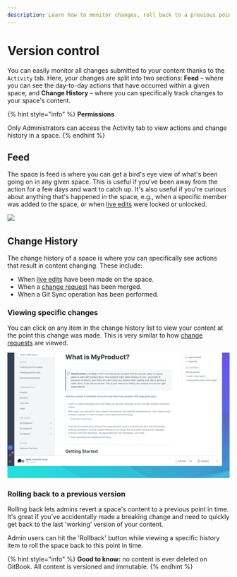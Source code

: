 ```yaml
---
description: Learn how to monitor changes, roll back to a previous point in time, and more.
---
```


# Version control

You can easily monitor all changes submitted to your content thanks to the `Activity` tab. Here, your changes are split into two sections: **Feed** – where you can see the day-to-day actions that have occurred within a given space, and **Change History** – where you can specifically track changes to your space's content.

{% hint style="info" %}
**Permissions**

Only Administrators can access the Activity tab to view actions and change history in a space.
{% endhint %}

## Feed <a href="#see-all-the-activities" id="see-all-the-activities"></a>

The space is feed is where you can get a bird's eye view of what's been going on in any given space. This is useful if you've been away from the action for a few days and want to catch up. It's also useful if you're curious about anything that's happened in the space, e.g., when a specific member was added to the space, or when [live edits](../getting-started/collaboration/live-edits.md#toggling-live-edit-on-or-off) were locked or unlocked.

![](../.gitbook/assets/app.gitbook-alpha.com\_o\_YNVh6VKj6PtILeXzO7M9\_home.png)

## Change History <a href="#see-the-activity-of-a-specific-draft" id="see-the-activity-of-a-specific-draft"></a>

The change history of a space is where you can specifically see actions that result in content changing. These include:

* When [live edits](../getting-started/collaboration/live-edits.md) have been made on the space.
* When a [change request](../getting-started/collaboration/change-requests.md) has been merged.
* When a Git Sync operation has been performed.

### Viewing specific changes

You can click on any item in the change history list to view your content at the point this change was made. This is very similar to how [change requests](../getting-started/collaboration/change-requests.md) are viewed.

![](<../.gitbook/assets/History View.png>)

### Rolling back to a previous version

Rolling back lets admins revert a space's content to a previous point in time. It's great if you've accidentally made a breaking change and need to quickly get back to the last 'working' version of your content.

Admin users can hit the 'Rollback' button while viewing a specific history item to roll the space back to this point in time.

{% hint style="info" %}
**Good to know:** no content is ever deleted on GitBook. All content is versioned and immutable.
{% endhint %}
